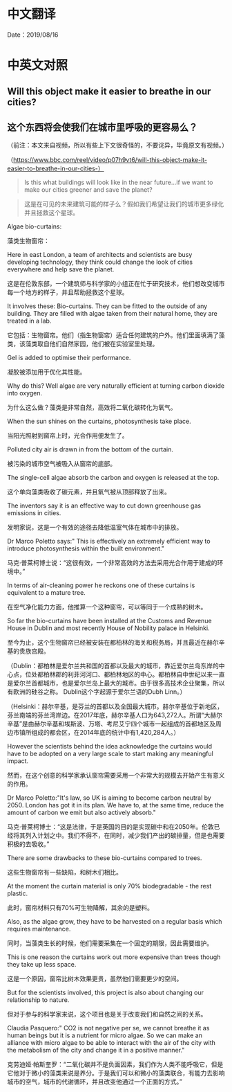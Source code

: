 # 中文翻译

Date：2019/08/16

# 中英文对照

## Will this object make it easier to breathe in our cities?

## 这个东西将会使我们在城市里呼吸的更容易么？

（前注：本文来自视频，所以有些上下文很奇怪的，不要诧异，毕竟原文有视频。）

（https://www.bbc.com/reel/video/p07h9vt6/will-this-object-make-it-easier-to-breathe-in-our-cities-）

> Is this what buildings will look like in the near future...if we want to make our cities greener and save the planet?

> 这是在可见的未来建筑可能的样子么？假如我们希望让我们的城市更多绿化并且拯救这个星球。

Algae bio-curtains:

藻类生物窗帘：

Here in east London, a team of architects and scientists are busy developing technology, they think could change the look of cities everywhere and help save the planet.

这是在伦敦东部，一个建筑师与科学家的小组正在忙于研究技术，他们想改变城市每一个地方的样子，并且帮助拯救这个星球。

It involves these: Bio-curtains. They can be fitted to the outside of any building. They are filled with algae taken from their natural home, they are treated in a lab.

它包括：生物窗帘。他们（指生物窗帘）适合任何建筑的户外。他们里面填满了藻类，该藻类取自他们自然家园，他们被在实验室里处理。

Gel is added to optimise their performance.

凝胶被添加用于优化其性能。

Why do this? Well algae are very naturally efficient at turning carbon dioxide into oxygen.

为什么这么做？藻类是非常自然，高效将二氧化碳转化为氧气。

When the sun shines on the curtains, photosynthesis take place.

当阳光照射到窗帘上时，光合作用便发生了。

Polluted city air is drawn in from the bottom of the curtain.

被污染的城市空气被吸入从窗帘的底部。

The single-cell algae absorb the carbon and oxygen is released at the top.

这个单向藻类吸收了碳元素，并且氧气被从顶部释放了出来。

The inventors say it is an effective way to cut down greenhouse gas emissions in cities.

发明家说，这是一个有效的途径去降低温室气体在城市中的排放。

Dr Marco Poletto says:" This is effectively an extremely efficient way to introduce photosynthesis within the built environment."

马克·普莱柯博士说：“这很有效，一个非常高效的方法去采用光合作用于建成的环境中。”

In terms of air-cleaning power he reckons one of these curtains is equivalent to a mature tree.

在空气净化能力方面，他推算一个这种窗帘，可以等同于一个成熟的树木。

So far the bio-curtains have been installed at the Customs and Revenue House in Dublin and most recently House of Nobility palace in Helsinki.

至今为止，这个生物窗帘已经被安装在都柏林的海关和税务局，并且最近在赫尔辛基的贵族宫殿。

（Dublin：都柏林是爱尔兰共和国的首都以及最大的城市，靠近爱尔兰岛东岸的中心点，位处都柏林郡的利菲河河口、都柏林地区的中心。都柏林自中世纪以来一直是爱尔兰首都城市，也是爱尔兰岛上最大的城市。由于很多高技术企业聚集，所以有欧洲的硅谷之称。 Dublin这个字起源于爱尔兰语的Dubh Linn。）

（Helsinki：赫尔辛基，是芬兰的首都以及全国最大城市。赫尔辛基位于新地区，芬兰南端的芬兰湾岸边。在2017年底，赫尔辛基人口为643,272人。所谓“大赫尔辛基”是由赫尔辛基和埃斯波、万塔、考尼艾宁四个城市一起组成的首都地区及周边市镇所组成的都会区，在2014年底的统计中有1,420,284人。）

However the scientists behind the idea acknowledge the curtains would have to be adopted on a very large scale to start making any meaningful impact.

然而，在这个创意的科学家承认窗帘需要采用一个非常大的规模去开始产生有意义的作用。

Dr Marco Poletto:"It's law, so UK is aiming to become carbon neutral by 2050. London has got it in its plan. We have to, at the same time, reduce the amount of carbon we emit but also actively absorb."

马克·普莱柯博士：“这是法律，于是英国的目的是实现碳中和在2050年。伦敦已经将其列入计划之中。我们不得不，在同时，减少我们产出的碳排量，但是也需要积极的去吸收。”

There are some drawbacks to these bio-curtains compared to trees.

这些生物窗帘有一些缺陷，和树木们相比。

At the moment the curtain material is only 70% biodegradable - the rest plastic. 

此时，窗帘材料只有70%可生物降解，其余的是塑料。

Also, as the algae grow, they have to be harvested on a regular basis which requires maintenance.

同时，当藻类生长的时候，他们需要采集在一个固定的期限，因此需要维护。

This is one reason the curtains work out more expensive than trees though they take up less space.

这是一个原因，窗帘比树木效果更贵，虽然他们需要更少的空间。

But for the scientists involved, this project is also about changing our relationship to nature.

但对于参与的科学家来说，这个项目也是关于改变我们和自然之间的关系。

Claudia Pasquero:" CO2 is not negative per se, we cannot breathe it as human beings but it is a nutrient for micro algae. So we can make an alliance with micro algae to be able to interact with the air of the city with the metabolism of the city and change it in a positive manner."

克劳迪娅·帕斯奎罗：“二氧化碳并不是负面因素，我们作为人类不能呼吸它，但是它他对于微小的藻类来说是养分。于是我们可以和微小的藻类联合，有能力去影响城市的空气，城市的代谢循环，并且改变他通过一个正面的方式。”